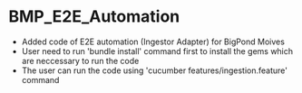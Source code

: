 # BMP_E2E_Automation
- Added code of E2E automation (Ingestor Adapter) for BigPond Moives
- User need to run 'bundle install' command first to install the gems which are neccessary to run the code 
- The user can run the code using 'cucumber features/ingestion.feature' command
